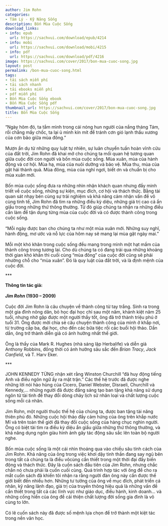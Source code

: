 ```yaml
---
author: Jim Rohn
categories:
- Tâm Lý - Kỹ Năng Sống
description: Bốn Mùa Cuộc Sống
download_links:
- info: epub
  url: https://sachvui.com/download/epub/4214
- info: mobi
  url: https://sachvui.com/download/mobi/4215
- info: pdf
  url: https://sachvui.com/download/pdf/4216
image: https://sachvui.com/cover/2017/bon-mua-cuoc-song.jpg
layout: post
permalink: /bon-mua-cuoc-song.html
tags:
- tải sách miễn phí
- tải sách nhanh
- tải ebooks miễn phí
- pdf miễn phí
- Bốn Mùa Cuộc Sống ebook
- Bốn Mùa Cuộc Sống pdf
thumbnail_url: https://sachvui.com/cover/2017/bon-mua-cuoc-song.jpg
title: Bốn Mùa Cuộc Sống
---
```


 <div class="item-desc text-justify"> <p>“Ngày hôm đó, ta tắm mình trong cái nóng hun người của nắng tháng Tám, rồi chẳng mấy chốc, ta lại ủ mình kín mít để tránh cơn gió lạnh thấu xương của cơn bão giữa mùa đông.”<br><br>Mượn ẩn dụ từ những quy luật tự nhiên, sự luân chuyển tuần hoàn vĩnh cửu của đất trời, Jim Rohn đã khai mở cho chúng ta mối quan hệ tương quan giữa cuộc đời con người và bốn mùa cuộc sống. Mùa xuân, mùa của hành động và cơ hội. Mùa hạ, mùa của nuôi dưỡng và bảo vệ. Mùa thu, mùa của gặt hái thành quả. Mùa đông, mùa của nghỉ ngơi, biết ơn và chuẩn bị cho mùa xuân mới.<br><br>Bốn mùa cuộc sống đưa ra những nhìn nhận khách quan nhưng đầy minh triết về cuộc sống, những sự kiện, mục đích, cơ hội và thách thức. Bằng tài quan sát nhạy bén cùng sự trải nghiệm và khả năng cảm nhận vấn đề vô cùng tinh tế, Jim Rohn đã tìm ra những điều kỳ diệu, những giá trị cao cả ẩn giấu trong những thứ thông thường. Từ đó giúp chúng ta nhận ra những điều cần làm để tận dụng từng mùa của cuộc đời và có được thành công trong cuộc sống.<br><br>“Mỗi ngày được ban cho chúng ta như một mùa xuân mới. Những suy nghĩ, hành động, mơ ước và nỗ lực của hôm nay sẽ mang lại mùa gặt ngày mai.”<br><br>Mỗi một khó khăn trong cuộc sống đều mang trong mình một hạt mầm của thành công trong tương lai. Cho dù chúng ta có đang trải qua những khoảng thời gian khó khăn thì cuối cùng “mùa đông” của cuộc đời cũng sẽ phải nhường chỗ cho “mùa xuân”. Đó là quy luật của đất trời, và là định mệnh của cuộc đời.</p><p>***</p><p><strong>Thông tin tác giả:</strong><br><br><strong><em>Jim Rohn</em> (1930 – 2009)</strong><br><br>Cuộc đời Jim Rohn là câu chuyện về thành công từ tay trắng. Sinh ra trong một gia đình nông dân, bỏ học đại học chỉ sau một năm, khánh kiệt năm 25 tuổi, nhưng nhờ gặp được một người thầy tốt, ông đã trở thành triệu phú ở tuổi 31. Ông được mời chia sẻ câu chuyện thành công của mình ở khắp nơi, từ trường cấp ba, đại học, cho đến các bữa tiệc rồi các buổi hội thảo. Dần dần, ông trở thành diễn giả có ảnh hưởng nhất thế giới.<br><br>Ông là thầy của Mark R. Hughes (nhà sáng lập Herbalife) và diễn giả Anthony Robbins, đồng thời có ảnh hưởng sâu sắc đến <em>Brian Tracy</em>, <em>Jack Canfield</em>, và T. Harv Eker. </p><p>***</p><p>JOHN KENNEDY TỪNG nhận xét rằng Winston Churchill “đã huy động tiếng Anh và điều ngôn ngữ ấy ra mặt trận.” Các thế hệ trước đã được nghe những lời nói hào hùng của Cicero, Daniel Webster, Disraeli, Churchill và Kennedy,… những người đã được đấng sáng tạo ban tặng khả năng sử dụng ngôn từ tài tình để thay đổi dòng chảy lịch sử nhân loại và chất lượng cuộc sống mỗi cá nhân.<br><br>Jim Rohn, một người thuộc thế hệ của chúng ta, được ban tặng tài năng thiên phú đó. Những cuộc hội thảo đầy cảm hứng của ông trên khắp nước Mĩ và trên toàn thế giới đã thay đổi cuộc sống của hàng chục nghìn người. Ông có biệt tài tìm ra điều kỳ diệu ẩn giấu giữa những thứ thông thường, và khả năng dụng ngôn giàu hình ảnh gây tác động sâu sắc lên toàn bộ người nghe.<br><br>Bốn mùa cuộc sống là một cái nhìn thoáng qua vào chiều sâu tính cách của Jim Rohn. Khả năng của ông trong việc khơi dậy tinh thần đang say ngủ bên trong tất cả chúng ta là điều vôcùng cần thiết trong một thời đại đầy biến động và thách thức. Đây là cuốn sách đầu tiên của Jim Rohn, nhưng chắc chắn nó chưa phải là cuốn cuối cùng. Quá trình hợp tác với ông để cho ra mắt cuốn sách đã khiến tôi nhận ra rằng người đàn ông này cần được thế giới biết đến nhiều hơn. Những tư tưởng của ông về mục đích, phát triển cá nhân, kỹ năng lãnh đạo, giá trị của truyền thông hiệu quả là những vấn đề cần thiết trong tất cả các lĩnh vực như giáo dục, điều hành, kinh doanh… và những cống hiến của ông để cải thiện chất lượng đời sống gia đình là vô cùng to lớn.<br><br>Có lẽ cuốn sách này đã được số mệnh lựa chọn để trở thành một kiệt tác trong nền văn học.</p> </div>